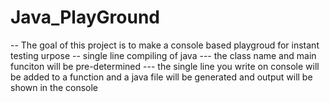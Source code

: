 # Java_PlayGround

-- The goal of this project is to make a console based playgroud for instant testing urpose
-- single line compiling of java 
--- the class name and main funciton will be pre-determined 
--- the single line you write on console will be added to a function and a 
    java file will be generated and output will be shown in the console
    
    

